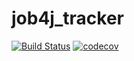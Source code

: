 # job4j_tracker
[![Build Status](https://travis-ci.com/study4work/job4j_tracker.svg?branch=master)](https://travis-ci.com/study4work/job4j_tracker)
[![codecov](https://codecov.io/gh/study4work/job4j_tracker/branch/master/graph/badge.svg)](https://codecov.io/gh/study4work/job4j_tracker)